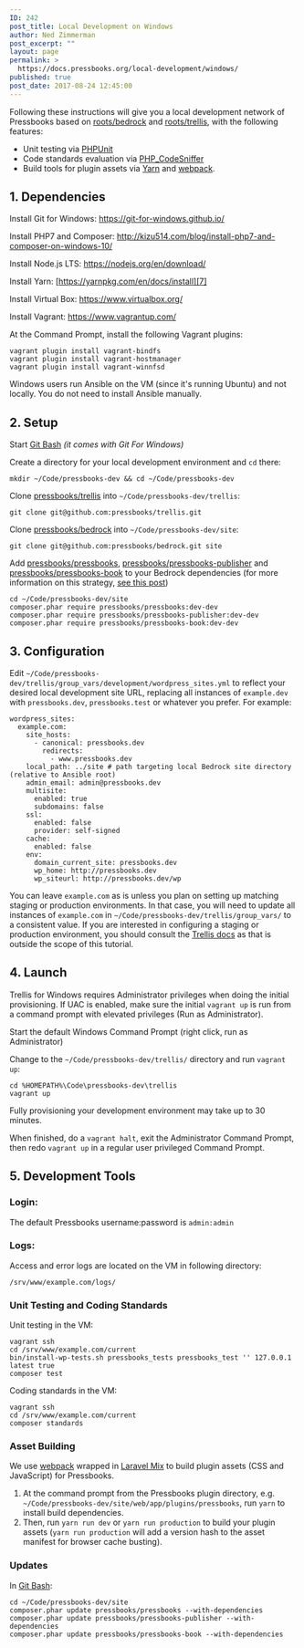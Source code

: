 ```yaml
---
ID: 242
post_title: Local Development on Windows
author: Ned Zimmerman
post_excerpt: ""
layout: page
permalink: >
  https://docs.pressbooks.org/local-development/windows/
published: true
post_date: 2017-08-24 12:45:00
---
```

Following these instructions will give you a local development network of Pressbooks based on [roots/bedrock][1] and [roots/trellis][2], with the following features:

*   Unit testing via [PHPUnit][3]
*   Code standards evaluation via [PHP_CodeSniffer][4]
*   Build tools for plugin assets via [Yarn][5] and [webpack][6].

## 1\. Dependencies

Install Git for Windows: <https://git-for-windows.github.io/>

Install PHP7 and Composer: <http://kizu514.com/blog/install-php7-and-composer-on-windows-10/>

Install Node.js LTS: <https://nodejs.org/en/download/>

Install Yarn: [https://yarnpkg.com/en/docs/install][7]

Install Virtual Box: <https://www.virtualbox.org/>

Install Vagrant: <https://www.vagrantup.com/>

At the Command Prompt, install the following Vagrant plugins:

    vagrant plugin install vagrant-bindfs
    vagrant plugin install vagrant-hostmanager
    vagrant plugin install vagrant-winnfsd
    

Windows users run Ansible on the VM (since it's running Ubuntu) and not locally. You do not need to install Ansible manually.

## 2\. Setup

Start [Git Bash][8] *(it comes with Git For Windows)*

Create a directory for your local development environment and `cd` there:

`mkdir ~/Code/pressbooks-dev && cd ~/Code/pressbooks-dev`

Clone [pressbooks/trellis][9] into `~/Code/pressbooks-dev/trellis`:

`git clone git@github.com:pressbooks/trellis.git`

Clone [pressbooks/bedrock][10] into `~/Code/pressbooks-dev/site`:

`git clone git@github.com:pressbooks/bedrock.git site`

Add [pressbooks/pressbooks][11], [pressbooks/pressbooks-publisher][12] and [pressbooks/pressbooks-book][13] to your Bedrock dependencies (for more information on this strategy, [see this post][14])

    cd ~/Code/pressbooks-dev/site
    composer.phar require pressbooks/pressbooks:dev-dev
    composer.phar require pressbooks/pressbooks-publisher:dev-dev
    composer.phar require pressbooks/pressbooks-book:dev-dev

## 3\. Configuration

Edit `~/Code/pressbooks-dev/trellis/group_vars/development/wordpress_sites.yml` to reflect your desired local development site URL, replacing all instances of `example.dev` with `pressbooks.dev`, `pressbooks.test` or whatever you prefer. For example:

    wordpress_sites:
      example.com:
        site_hosts:
          - canonical: pressbooks.dev
            redirects:
              - www.pressbooks.dev
        local_path: ../site # path targeting local Bedrock site directory (relative to Ansible root)
        admin_email: admin@pressbooks.dev
        multisite:
          enabled: true
          subdomains: false
        ssl:
          enabled: false
          provider: self-signed
        cache:
          enabled: false
        env:
          domain_current_site: pressbooks.dev
          wp_home: http://pressbooks.dev
          wp_siteurl: http://pressbooks.dev/wp

You can leave `example.com` as is unless you plan on setting up matching staging or production environments. In that case, you will need to update all instances of `example.com` in `~/Code/pressbooks-dev/trellis/group_vars/` to a consistent value. If you are interested in configuring a staging or production environment, you should consult the [Trellis docs][15] as that is outside the scope of this tutorial.

## 4\. Launch

Trellis for Windows requires Administrator privileges when doing the initial provisioning. If UAC is enabled, make sure the initial `vagrant up` is run from a command prompt with elevated privileges (Run as Administrator).

Start the default Windows Command Prompt (right click, run as Administrator)

Change to the `~/Code/pressbooks-dev/trellis/` directory and run `vagrant up`:

```
cd %HOMEPATH%\Code\pressbooks-dev\trellis
vagrant up
```

Fully provisioning your development environment may take up to 30 minutes.

When finished, do a `vagrant halt`, exit the Administrator Command Prompt, then redo `vagrant up` in a regular user privileged Command Prompt.

## 5\. Development Tools

### Login:

The default Pressbooks username:password is `admin:admin`

### Logs:

Access and error logs are located on the VM in following directory:

    /srv/www/example.com/logs/
    

### Unit Testing and Coding Standards

Unit testing in the VM:

    vagrant ssh
    cd /srv/www/example.com/current
    bin/install-wp-tests.sh pressbooks_tests pressbooks_test '' 127.0.0.1 latest true
    composer test
    

Coding standards in the VM:

    vagrant ssh
    cd /srv/www/example.com/current
    composer standards
    

### Asset Building

We use [webpack][6] wrapped in [Laravel Mix][16] to build plugin assets (CSS and JavaScript) for Pressbooks.

  1.  At the command prompt from the Pressbooks plugin directory, e.g. `~/Code/pressbooks-dev/site/web/app/plugins/pressbooks`, run `yarn` to install build dependencies.
  2.  Then, run `yarn run dev` or `yarn run production` to build your plugin assets (`yarn run production` will add a version hash to the asset manifest for browser cache busting).

### Updates

In [Git Bash][8]:


    cd ~/Code/pressbooks-dev/site
    composer.phar update pressbooks/pressbooks --with-dependencies
    composer.phar update pressbooks/pressbooks-publisher --with-dependencies
    composer.phar update pressbooks/pressbooks-book --with-dependencies

 [1]: https://roots.io/bedrock
 [2]: https://roots.io/trellis
 [3]: https://phpunit.de
 [4]: https://github.com/squizlabs/PHP_CodeSniffer
 [5]: https://yarnpkg.com
 [6]: https://webpack.github.io
 [7]: https://yarnpkg.com/en/docs/install#windows-tab
 [8]: https://git-for-windows.github.io/
 [9]: https://github.com/pressbooks/trellis/
 [10]: https://github.com/pressbooks/bedrock/
 [11]: https://github.com/pressbooks/pressbooks/
 [12]: https://github.com/pressbooks/pressbooks-publisher/
 [13]: https://github.com/pressbooks/pressbooks-book/
 [14]: http://kizu514.com/blog/php-composer-for-developers/
 [15]: https://roots.io/trellis/docs/windows/
 [16]: https://github.com/JeffreyWay/laravel-mix
